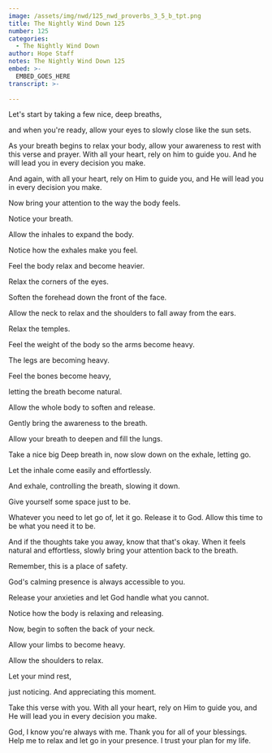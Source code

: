 ```yaml
---
image: /assets/img/nwd/125_nwd_proverbs_3_5_b_tpt.png
title: The Nightly Wind Down 125
number: 125
categories:
  - The Nightly Wind Down
author: Hope Staff
notes: The Nightly Wind Down 125
embed: >-
  EMBED_GOES_HERE
transcript: >-
  
---
```

Let's start by taking a few nice, deep breaths,

and when you're ready, allow your eyes to slowly close like the sun sets.

As your breath begins to relax your body, allow your awareness to rest with this verse and prayer. With all your heart, rely on him to guide you. And he will lead you in every decision you make.

And again, with all your heart, rely on Him to guide you, and He will lead you in every decision you make.

Now bring your attention to the way the body feels.

Notice your breath.

Allow the inhales to expand the body.

Notice how the exhales make you feel.

Feel the body relax and become heavier.

Relax the corners of the eyes.

Soften the forehead down the front of the face.

Allow the neck to relax and the shoulders to fall away from the ears.

Relax the temples.

Feel the weight of the body so the arms become heavy.

The legs are becoming heavy.

Feel the bones become heavy,

letting the breath become natural.

Allow the whole body to soften and release.

Gently bring the awareness to the breath.

Allow your breath to deepen and fill the lungs.

Take a nice big Deep breath in, now slow down on the exhale, letting go.

Let the inhale come easily and effortlessly.

And exhale, controlling the breath, slowing it down.

Give yourself some space just to be.

Whatever you need to let go of, let it go. Release it to God. Allow this time to be what you need it to be.

And if the thoughts take you away, know that that's okay. When it feels natural and effortless, slowly bring your attention back to the breath.

Remember, this is a place of safety.

God's calming presence is always accessible to you.

Release your anxieties and let God handle what you cannot.

Notice how the body is relaxing and releasing.

Now, begin to soften the back of your neck.

Allow your limbs to become heavy.

Allow the shoulders to relax.

Let your mind rest,

just noticing. And appreciating this moment.

Take this verse with you. With all your heart, rely on Him to guide you, and He will lead you in every decision you make.

God, I know you're always with me. Thank you for all of your blessings. Help me to relax and let go in your presence. I trust your plan for my life.

